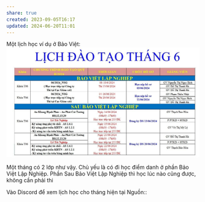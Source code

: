 ```yaml
---
share: true
created: 2023-09-05T16:17
updated: 2024-06-20T11:01
---
```

Một lịch học ví dụ ở Bảo Việt:
![Pasted image 20240619195617.png](../../../docs/assets/attachments/Pasted%20image%2020240619195617.png)

Một tháng có 2 lớp như vậy. Chủ yếu là có đi học điểm danh ở phần Bảo Việt Lập Nghiệp. Phần Sau Bảo Việt Lập Nghiệp thì học lúc nào cũng được, không cần phải thi

Vào Discord để xem lịch học cho tháng hiện tại 
Nguồn:: 